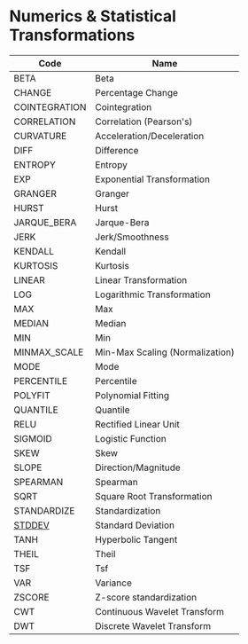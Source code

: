 # Numerics & Statistical Transformations

| Code | Name |
| --------------- | --------------------------------- |
| BETA | Beta |
| CHANGE | Percentage Change |
| COINTEGRATION | Cointegration |
| CORRELATION | Correlation (Pearson's) |
| CURVATURE | Acceleration/Deceleration |
| DIFF | Difference |
| ENTROPY | Entropy |
| EXP | Exponential Transformation |
| GRANGER | Granger |
| HURST | Hurst |
| JARQUE_BERA | Jarque-Bera |
| JERK | Jerk/Smoothness |
| KENDALL | Kendall |
| KURTOSIS | Kurtosis |
| LINEAR | Linear Transformation |
| LOG | Logarithmic Transformation |
| MAX | Max |
| MEDIAN | Median |
| MIN | Min |
| MINMAX_SCALE | Min-Max Scaling (Normalization) |
| MODE | Mode |
| PERCENTILE | Percentile |
| POLYFIT | Polynomial Fitting |
| QUANTILE | Quantile |
| RELU | Rectified Linear Unit |
| SIGMOID | Logistic Function |
| SKEW | Skew |
| SLOPE | Direction/Magnitude |
| SPEARMAN | Spearman |
| SQRT | Square Root Transformation |
| STANDARDIZE | Standardization |
| [STDDEV]((/indicators/numerics/stddev.md) ) | Standard Deviation |
| TANH | Hyperbolic Tangent |
| THEIL | Theil |
| TSF | Tsf |
| VAR | Variance |
| ZSCORE | Z-score standardization |
| CWT | Continuous Wavelet Transform |
| DWT | Discrete Wavelet Transform |
